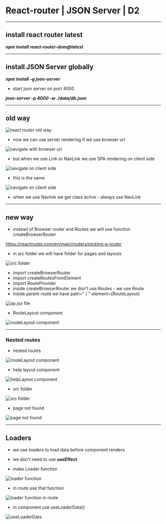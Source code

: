 # React-router | JSON Server | D2

---

## install react router latest

**_npm install react-router-dom@latest_**

---

## install JSON Server globally

**_npm install -g json-server_**

- start json server on port 4000

**_json-server -p 4000 -w ./data/db.json_**

---

## old way

![react router old way](./src/assets/img/router-old-way.png)

- now we can use server rendering if we use browser url

![navigate with browser url](./src/assets/img/navigate-browser-url.png)

- but when we use Link or NavLink we use SPA rendering on client side

![navigate on client side](./src/assets/img/client-side-rendering.png)

- this is the same

![navigate on client side](./src/assets/img/path-to-root.png)

- when we use Navlink we get class active - always use NavLink

---

## new way

- instead of Browser router and Routes we will use function createBrowserRouter

<https://reactrouter.com/en/main/routers/picking-a-router>

- in src folder we will have folder for pages and layouts

![src folder](./src/assets/img/folder-src.png)

- import createBrowserRouter
- import createRoutesFromElement
- import RouteProvider
- inside createBrowserRouter we don't use Routes - we use Route
- inside parent route we have path=" / " element={RouteLayout}

![ap.jsx file](./src/assets/img/app.jsx-file.png)

- RouteLayout component

![routeLayout component](./src/assets/img/route-layout.png)

---

### Nested routes

- nested routes

![routeLayout component](./src/assets/img/nested-routes.png)

- help layout component

![helpLayout component](./src/assets/img/help-layout.png)

- src folder

![src folder](./src/assets/img/src-folder2.png)

- page not found

![page not found](./src/assets/img/page-not-found.png)

---

## Loaders

- we use loaders to load data before component renders

- we don't need to use **useEffect**

- make Loader function

![loader function](./src/assets/img/loaderFunction.png)

- in route use that function

![loader function in route](./src/assets/img/loader-in-route.png)

- in component use useLoaderData()

![useLoaderData](./src/assets/img/useLoaderData.png)
